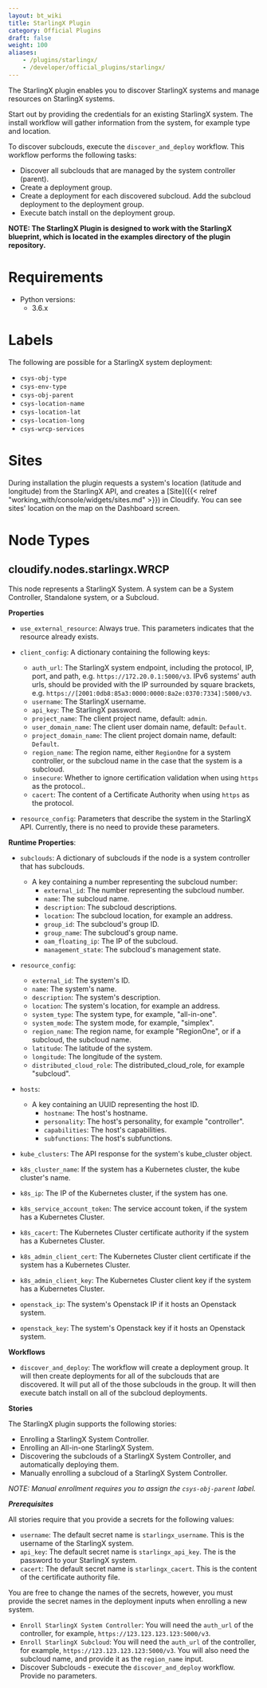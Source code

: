 ```yaml
---
layout: bt_wiki
title: StarlingX Plugin
category: Official Plugins
draft: false
weight: 100
aliases:
    - /plugins/starlingx/
    - /developer/official_plugins/starlingx/
---
```


The StarlingX plugin enables you to discover StarlingX systems and manage resources on StarlingX systems.

Start out by providing the credentials for an existing StarlingX system. The install workflow will gather information from the system, for example type and location.

To discover subclouds, execute the `discover_and_deploy` workflow. This workflow performs the following tasks:

  - Discover all subclouds that are managed by the system controller (parent).
  - Create a deployment group.
  - Create a deployment for each discovered subcloud. Add the subcloud deployment to the deployment group.
  - Execute batch install on the deployment group.


__NOTE: The StarlingX Plugin is designed to work with the StarlingX blueprint, which is located in the examples directory of the plugin repository.__


# Requirements

* Python versions:
  * 3.6.x

# Labels

The following are possible for a StarlingX system deployment:

  - `csys-obj-type`
  - `csys-env-type`
  - `csys-obj-parent`
  - `csys-location-name`
  - `csys-location-lat`
  - `csys-location-long`
  - `csys-wrcp-services`

# Sites

During installation the plugin requests a system's location (latitude and longitude) from the StarlingX API, and creates a [Site]({{< relref "working_with/console/widgets/sites.md" >}}) in Cloudify. You can see sites' location on the map on the Dashboard screen.

# Node Types

## **cloudify.nodes.starlingx.WRCP**

This node represents a StarlingX System. A system can be a System Controller, Standalone system, or a Subcloud.

**Properties**

  * `use_external_resource`: Always true. This parameters indicates that the resource already exists.

  * `client_config`: A dictionary containing the following keys:
    * `auth_url`: The StarlingX system endpoint, including the protocol, IP, port, and path, e.g. `https://172.20.0.1:5000/v3`. IPv6 systems' auth urls, should be provided with the IP surrounded by square brackets, e.g. `https://[2001:0db8:85a3:0000:0000:8a2e:0370:7334]:5000/v3`.
    * `username`: The StarlingX username.
    * `api_key`: The StarlingX password.
    * `project_name`: The client project name, default: `admin`.
    * `user_domain_name`: The client user domain name, default: `Default`.
    * `project_domain_name`: The client project domain name, default: `Default`.
    * `region_name`: The region name, either `RegionOne` for a system controller, or the subcloud name in the case that the system is a subcloud.
    * `insecure`: Whether to ignore certification validation when using `https` as the protocol..
    * `cacert`: The content of a Certificate Authority when using `https` as the protocol.

  * `resource_config`: Parameters that describe the system in the StarlingX API. Currently, there is no need to provide these parameters.

**Runtime Properties**:

  * `subclouds`: A dictionary of subclouds if the node is a system controller that has subclouds.
    * A key containing a number representing the subcloud number:
      * `external_id`: The number representing the subcloud number.
      * `name`: The subcloud name.
      * `description`: The subcloud descriptions.
      * `location`: The subcloud location, for example an address.
      * `group_id`: The subcloud's group ID.
      * `group_name`: The subcloud's group name.
      * `oam_floating_ip`: The IP of the subcloud.
      * `management_state`: The subcloud's management state.

  * `resource_config`:
    * `external_id`: The system's ID.
    * `name`: The system's name.
    * `description`: The system's description.
    * `location`: The system's location, for example an address.
    * `system_type`: The system type, for example, "all-in-one".
    * `system_mode`: The system mode, for example, "simplex".
    * `region_name`: The region name, for example "RegionOne", or if a subcloud, the subcloud name.
    * `latitude`: The latitude of the system.
    * `longitude`: The longitude of the system.
    * `distributed_cloud_role`: The distributed_cloud_role, for example "subcloud".

  * `hosts`:
    * A key containing an UUID representing the host ID.
      * `hostname`: The host's hostname.
      * `personality`: The host's personality, for example "controller".
      * `capabilities`: The host's capabilities.
      * `subfunctions`: The host's subfunctions.

  * `kube_clusters`: The API response for the system's kube_cluster object.

  * `k8s_cluster_name`: If the system has a Kubernetes cluster, the kube cluster's name.

  * `k8s_ip`: The IP of the Kubernetes cluster, if the system has one.

  * `k8s_service_account_token`: The service account token, if the system has a Kubernetes Cluster.

  * `k8s_cacert`: The Kubernetes Cluster certificate authority if the system has a Kubernetes Cluster.

  * `k8s_admin_client_cert`: The Kubernetes Cluster client certificate if the system has a Kubernetes Cluster.

  * `k8s_admin_client_key`: The Kubernetes Cluster client key if the system has a Kubernetes Cluster.

  * `openstack_ip`: The system's Openstack IP if it hosts an Openstack system.

  * `openstack_key`:  The system's Openstack key if it hosts an Openstack system.


**Workflows**

  * `discover_and_deploy`: The workflow will create a deployment group. It will then create deployments for all of the subclouds that are discovered. It will put all of the those subclouds in the group. It will then execute batch install on all of the subcloud deployments.

**Stories**

The StarlingX plugin supports the following stories:

   * Enrolling a StarlingX System Controller.
   * Enrolling an All-in-one StarlingX System.
   * Discovering the subclouds of a StarlingX System Controller, and automatically deploying them.
   * Manually enrolling a subcloud of a StarlingX System Controller.


_NOTE: Manual enrollment requires you to assign the `csys-obj-parent` label._


___Prerequisites___

All stories require that you provide a secrets for the following values:

  - `username`: The default secret name is `starlingx_username`. This is the username of the StarlingX system.
  - `api_key`: The default secret name is `starlingx_api_key`. The is the password to your StarlingX system.
  - `cacert`: The default secret name is `starlingx_cacert`. This is the content of the certificate authority file. 

You are free to change the names of the secrets, however, you must provide the secret names in the deployment inputs when enrolling a new system.

  * `Enroll StarlingX System Controller`: You will need the `auth_url` of the controller, for example, `https://123.123.123.123:5000/v3`.
  * `Enroll StarlingX Subcloud`: You will need the `auth_url` of the controller, for example, `https://123.123.123.123:5000/v3`. You will also need the subcloud name, and provide it as the `region_name` input.
  * Discover Subclouds - execute the `discover_and_deploy` workflow. Provide no parameters.
